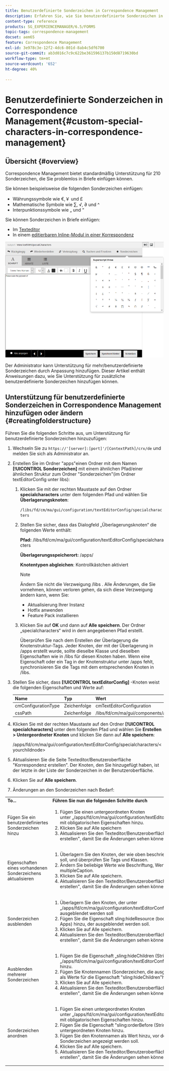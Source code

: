 ```yaml
---
title: Benutzerdefinierte Sonderzeichen in Correspondence Management
description: Erfahren Sie, wie Sie benutzerdefinierte Sonderzeichen in Correspondence Management hinzufügen.
content-type: reference
products: SG_EXPERIENCEMANAGER/6.5/FORMS
topic-tags: correspondence-management
docset: aem65
feature: Correspondence Management
exl-id: 3e978c3e-12f2-4dc6-801d-8ab4c5df6700
source-git-commit: ab3d016c7c9c622be361596137b150d8719630bd
workflow-type: tm+mt
source-wordcount: '652'
ht-degree: 40%

---
```


# Benutzerdefinierte Sonderzeichen in Correspondence Management{#custom-special-characters-in-correspondence-management}

## Übersicht {#overview}

Correspondence Management bietet standardmäßig Unterstützung für 210 Sonderzeichen, die Sie problemlos in Briefe einfügen können.

Sie können beispielsweise die folgenden Sonderzeichen einfügen:

* Währungssymbole wie €,￥ und £
* Mathematische Symbole wie ∑, √, ∂ und ^
* Interpunktionssymbole wie „ und “

Sie können Sonderzeichen in Briefe einfügen:

* Im [Texteditor](/help/forms/using/document-fragments.md#createtext)
* In einem [editierbaren Inline-Modul in einer Korrespondenz](../../forms/using/create-correspondence.md#managecontent)

![specialcharactersinlinemodul](assets/specialcharactersinlinemodule.png)

Der Administrator kann Unterstützung für mehr/benutzerdefinierte Sonderzeichen durch Anpassung hinzufügen. Dieser Artikel enthält Anweisungen dazu, wie Sie Unterstützung für zusätzliche benutzerdefinierte Sonderzeichen hinzufügen können.

## Unterstützung für benutzerdefinierte Sonderzeichen in Correspondence Management hinzufügen oder ändern {#creatingfolderstructure}

Führen Sie die folgenden Schritte aus, um Unterstützung für benutzerdefinierte Sonderzeichen hinzuzufügen:

1. Wechseln Sie zu `https://'[server]:[port]'/[ContextPath]/crx/de` und melden Sie sich als Administrator an.
1. Erstellen Sie im Ordner &quot;apps&quot;einen Ordner mit dem Namen **[!UICONTROL Sonderzeichen]** mit einem ähnlichen Pfad/einer ähnlichen Struktur zum Ordner &quot;Sonderzeichen&quot;(im Ordner textEditorConfig unter libs):

   1. Klicken Sie mit der rechten Maustaste auf den Ordner **specialcharacters** unter dem folgenden Pfad und wählen Sie **Überlagerungsknoten**:

      `/libs/fd/cm/ma/gui/configuration/textEditorConfig/specialcharacters`

   1. Stellen Sie sicher, dass das Dialogfeld „Überlagerungsknoten“ die folgenden Werte enthält:

      **Pfad:** /libs/fd/cm/ma/gui/configuration/textEditorConfig/specialcharacters

      **Überlagerungsspeicherort:** /apps/

      **Knotentypen abgleichen**: Kontrollkästchen aktiviert

      >[!NOTE]
      >
      >Ändern Sie nicht die Verzweigung /libs . Alle Änderungen, die Sie vornehmen, können verloren gehen, da sich diese Verzweigung ändern kann, wenn Sie:
      >
      >
      >
      >    * Aktualisierung Ihrer Instanz
      >    * Hotfix anwenden
      >    * Feature Pack installieren
      >
      >

   1. Klicken Sie auf **OK** und dann auf **Alle speichern**. Der Ordner „specialcharacters“ wird in dem angegebenen Pfad erstellt.

      Überprüfen Sie nach dem Erstellen der Überlagerung die Knotenstruktur-Tags. Jeder Knoten, der mit der Überlagerung in /apps erstellt wurde, sollte dieselbe Klasse und dieselben Eigenschaften wie in /libs für diesen Knoten haben. Wenn eine Eigenschaft oder ein Tag in der Knotenstruktur unter /apps fehlt, synchronisieren Sie die Tags mit dem entsprechenden Knoten in /libs.

1. Stellen Sie sicher, dass **[!UICONTROL textEditorConfig]** -Knoten weist die folgenden Eigenschaften und Werte auf:

   | Name | Typ | Wert |
   |---|---|---|
   | cmConfigurationType | Zeichenfolge | cmTextEditorConfiguration |
   | cssPath | Zeichenfolge | /libs/fd/cm/ma/gui/components/admin/createasset/textcontrol/clientlibs/textcontrol |

1. Klicken Sie mit der rechten Maustaste auf den Ordner **[!UICONTROL specialcharacters]** unter dem folgenden Pfad und wählen Sie **Erstellen > Untergeordneter Knoten** und klicken Sie dann auf **Alle speichern**:

   /apps/fd/cm/ma/gui/configuration/textEditorConfig/specialcharacters/&lt;yourchildnode>

1. Aktualisieren Sie die Seite Texteditor/Benutzeroberfläche &quot;Korrespondenz erstellen&quot;. Der Knoten, den Sie hinzugefügt haben, ist der letzte in der Liste der Sonderzeichen in der Benutzeroberfläche.
1. Klicken Sie auf **Alle speichern**.
1. Änderungen an den Sonderzeichen nach Bedarf:

<table>
 <tbody>
  <tr>
   <td><strong>To...</strong></td>
   <td><strong>Führen Sie nun die folgenden Schritte durch</strong></td>
  </tr>
  <tr>
   <td>Fügen Sie ein benutzerdefiniertes Sonderzeichen hinzu</td>
   <td>
    <ol>
     <li>Fügen Sie einen untergeordneten Knoten unter „/apps/fd/cm/ma/gui/configuration/textEditorConfig/specialcharacters“ mit obligatorischen Eigenschaften hinzu.</li>
     <li>Klicken Sie auf Alle speichern</li>
     <li>Aktualisieren Sie den Texteditor/Benutzeroberfläche "Korrespondenz erstellen", damit Sie die Änderungen sehen können.</li>
    </ol> </td>
  </tr>
  <tr>
   <td>Eigenschaften eines vorhandenen Sonderzeichens aktualisieren</td>
   <td>
    <ol>
     <li>Überlagern Sie den Knoten, der wie oben beschrieben aktualisiert werden soll, und überprüfen Sie Tags und Klassen.</li>
     <li>Ändern Sie beliebige Werte wie Beschriftung, Wert, endValue und multipleCaption. </li>
     <li>Klicken Sie auf Alle speichern. </li>
     <li>Aktualisieren Sie den Texteditor/Benutzeroberfläche "Korrespondenz erstellen", damit Sie die Änderungen sehen können.</li>
    </ol> </td>
  </tr>
  <tr>
   <td>Sonderzeichen ausblenden</td>
   <td>
    <ol>
     <li>Überlagern Sie den Knoten, der unter „/apps/fd/cm/ma/gui/configuration/textEditorConfig/specialcharacters“ ausgeblendet werden soll</li>
     <li>Fügen Sie die Eigenschaft sling:hideResource (boolesch) zum Knoten (unter Apps) hinzu, der ausgeblendet werden soll. </li>
     <li>Klicken Sie auf Alle speichern. </li>
     <li>Aktualisieren Sie den Texteditor/Benutzeroberfläche "Korrespondenz erstellen", damit Sie die Änderungen sehen können.<br /> </li>
    </ol> </td>
  </tr>
  <tr>
   <td>Ausblenden mehrerer Sonderzeichen</td>
   <td>
    <ol>
     <li>Fügen Sie die Eigenschaft „sling:hideChildren (String or String[])“ zu „/apps/fd/cm/ma/gui/configuration/textEditorConfig/specialcharacters” hinzu. </li>
     <li>Fügen Sie Knotennamen (Sonderzeichen, die ausgeblendet werden sollen) als Werte für die Eigenschaft "sling:hideChildren"hinzu. </li>
     <li>Klicken Sie auf Alle speichern. </li>
     <li>Aktualisieren Sie den Texteditor/Benutzeroberfläche "Korrespondenz erstellen", damit Sie die Änderungen sehen können.<br /> </li>
    </ol> </td>
  </tr>
  <tr>
   <td>Sonderzeichen anordnen</td>
   <td>
    <ol>
     <li>Fügen Sie einen untergeordneten Knoten unter „/apps/fd/cm/ma/gui/configuration/textEditorConfig/specialcharacters“ mit obligatorischen Eigenschaften hinzu. </li>
     <li>Fügen Sie die Eigenschaft "sling:orderBefore (String)"zum neu erstellten untergeordneten Knoten hinzu. </li>
     <li>Fügen Sie den Knotennamen als Wert hinzu, vor dem das neu hinzugefügte Sonderzeichen angezeigt werden soll. </li>
     <li>Klicken Sie auf Alle speichern. </li>
     <li>Aktualisieren Sie den Texteditor/Benutzeroberfläche "Korrespondenz erstellen", damit Sie die Änderungen sehen können.<br /> </li>
    </ol> </td>
  </tr>
 </tbody>
</table>
